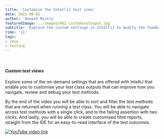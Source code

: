 ```yaml
---
title: 'Customise the IntelliJ test view'
date: 2021-08-02
author: 'Aneesh Mistry'
featuredImage: ../images/062_customtestouput.jpg
subtitle: 'Explore the custom settings in IntelliJ to modify the feedback, reports and navigation options after running a test class.'
time: '11'
tags:
- Java
- Testing
---
```


<br>
<h4>Custom test views</h4>
<p>
Explore some of the on-demand settings that are offered with IntelliJ that enable you to customise 
your test class outputs that can improve how you navigate, review and debug your test methods. 

By the end of the video you will be able to sort and filter the test methods that are returned when running a test class.
You will be able to navigate across test methods with a single click, and to the failing assertion with two clicks. And lastly, you will be able to create customised html reports, straight from the IDE for an easy-to-read interface of the test outcomes. 

[![YouTube video link](../images/062_customtestouput.jpg)]( https://youtu.be/JoIWJkb5YY8 )
</p>